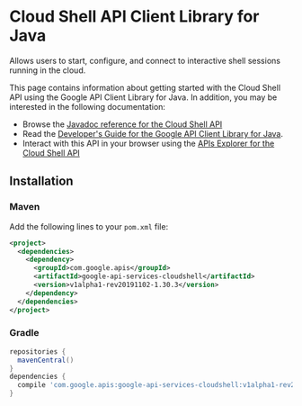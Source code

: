 # Cloud Shell API Client Library for Java

Allows users to start, configure, and connect to interactive shell sessions running in the cloud.


This page contains information about getting started with the Cloud Shell API
using the Google API Client Library for Java. In addition, you may be interested
in the following documentation:

* Browse the [Javadoc reference for the Cloud Shell API][javadoc]
* Read the [Developer's Guide for the Google API Client Library for Java][google-api-client].
* Interact with this API in your browser using the [APIs Explorer for the Cloud Shell API][api-explorer]

## Installation

### Maven

Add the following lines to your `pom.xml` file:

```xml
<project>
  <dependencies>
    <dependency>
      <groupId>com.google.apis</groupId>
      <artifactId>google-api-services-cloudshell</artifactId>
      <version>v1alpha1-rev20191102-1.30.3</version>
    </dependency>
  </dependencies>
</project>
```

### Gradle

```gradle
repositories {
  mavenCentral()
}
dependencies {
  compile 'com.google.apis:google-api-services-cloudshell:v1alpha1-rev20191102-1.30.3'
}
```

[javadoc]: https://googleapis.dev/java/google-api-services-cloudshell/latest/index.html
[google-api-client]: https://github.com/googleapis/google-api-java-client/
[api-explorer]: https://developers.google.com/apis-explorer/#p/cloudshell/v1/

